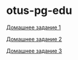 # otus-pg-edu

 [Домашнее задание 1](https://github.com/gitsergeys/otus-pg-edu/blob/main/homework-1.md)

 [Домашнее задание 2](https://github.com/gitsergeys/otus-pg-edu/blob/main/homework-2.md)

  [Домашнее задание 3](https://github.com/gitsergeys/otus-pg-edu/blob/0d53c2a0f6921f4089ddd8c59b4413b43801b0d6/homework-3.md)
